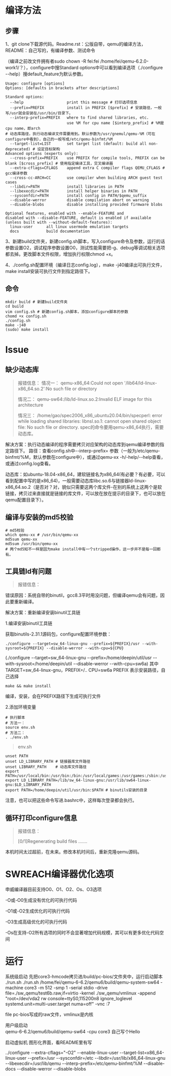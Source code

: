 # 编译方法

## 步骤

1、git clone下载源代码。Readme.rst：公版自带，qemu的编译方法，README：自己写的，有编译参数、测试命令

（编译之前改文件拥有者sudo chown -R fei:fei /home/fei/qemu-6.2.0-work1/？），configure中搜Standard options中可以看到编译选项（./configure --help）搜default_feature为默认参数。

```shell
Usage: configure [options]
Options: [defaults in brackets after descriptions]

Standard options:
  --help                   print this message # 打印选项信息
  --prefix=PREFIX          install in PREFIX [$prefix] # 安装路径，一般写/usr就会安装在/usr/bin/目录下。
  --interp-prefix=PREFIX   where to find shared libraries, etc.
                           use %M for cpu name [$interp_prefix] # %M是cpu name，即arch
# 动态库路径，执行动态编译文件需要用到。默认参数为/usr/gnemul/qemu-%M（可在configure中看到），自己的一般写成/etc/qemu-binfmt/%M
  --target-list=LIST       set target list (default: build all non-deprecated) # 设定目标架构
Advanced options (experts only):
  --cross-prefix=PREFIX    use PREFIX for compile tools, PREFIX can be blank [$cross_prefix] # 使用指定编译工具，交叉编译器
  --extra-cflags=CFLAGS    append extra C compiler flags QEMU_CFLAGS # gcc编译参数
  --cross-cc-ARCH=CC       use compiler when building ARCH guest test cases
  --libdir=PATH            install libraries in PATH
  --libexecdir=PATH        install helper binaries in PATH
  --sysconfdir=PATH        install config in PATH/$qemu_suffix
  --disable-werror         disable compilation abort on warning
  --disable-blobs          disable installing provided firmware blobs

Optional features, enabled with --enable-FEATURE and
disabled with --disable-FEATURE, default is enabled if available
(unless built with --without-default-features):
  linux-user      all linux usermode emulation targets
  docs            build documentation
```

3、新建build文件夹，新建config.sh脚本，写入configure命令及参数，运行的话参数设置O2，调试程序参数设置O0，测试性能需要把-g、debug等调试相关选项都去掉。更改脚本文件权限，增加执行权限chmod +x。

4、./config.sh配置环境（编译日志config.log），make -j40编译出可执行文件，make install安装可执行文件到指定路径下。

## 命令

```shell
mkdir build # 新建build文件夹
cd build
vim config.sh # 新建config.sh脚本，添加configure脚本的参数
chomd +x config.sh
./config.sh
make -j40
(sudo) make install
```

# Issue

## 缺少动态库

> 报错信息：
> 情况一：
> qemu-x86_64:Could not open '/lib64/ld-linux-x86_64.so.2':No such file or directory
> 
> 情况二：
> qemu-sw64:/lib/ld-linux.so.2:Invalid ELF image for this architecture
> 
> 情况三：
> /home/gao/spec2006_x86_ubuntu20.04/bin/specperl: error while loading shared libraries: libnsl.so.1: cannot open shared object file: No such file or directory.
> spec的命令要用qemu-x86_64执行，需要动态库。

解决方案：执行动态编译的程序需要拷贝对应架构的动态库到qemu编译参数的指定路径下。
路径：查看config.sh中--interp-prefix= 参数（一般为/etc/qemu-binfmt/%M，默认参数在configure中），或通过qemu-xx -h/-help/--help查看，或通过config.log查看。

动态库：如ubuntu-18.04-x86_64，建软链接名为x86_64(有必要？有必要，可以看到配置中写的是x86_64)，一般需要动态库libc.so.6与链接器ld-linux-x86_64.so.2（是否对？对，貌似只需要这两个库文件-在别的系统上这两个是软链接，拷贝过来直接就是链接的库文件，可以放在放在提示的目录下，也可以放在qemu配置目录下）。

## 编译与安装的md5校验

```shell
# md5校验
which qemu-xx # /usr/bin/qemu-xx
md5sum qemu-xx
md5sum /usr/bin/qemu-xx
# 两个md5知不一样是因为make install中有一个stripped操作，这一步并不是每一回都有。
```

## 工具链ld有问题

> 报错信息：

错误原因：系统自带的binutil，gcc8.3平时用没问题，但编译qemu会有问题，因此要重新编译。

解决方案：重新编译安装binutil工具链

1.编译安装binutil工具链

获取binutils-2.31.1源码包，configure配置环境参数：

```shell
./configure --target=sw_64-linux-gnu --prefix=${PREFIX}/usr --with-sysroot=${PREFIX} --disable-werror --with-cpu=${CPU}
```

(./configure --target=sw_64-linux-gnu --prefix=/home/deepin/util/usr --with-sysroot=/home/deepin/util --disable-werror --with-cpu=sw6a)
其中TARGET=sw_64-linux-gnu，PREFIX=/.. CPU=sw6a
PREFIX 表示安装路径，自己选择

```shell
make && make install 
```

编译，安装，会在PREFIX路径下生成可执行文件

2.添加环境变量

```shell
# 执行脚本
# 方法一：
source env.sh   
# 方法二：
. ./env.sh
```

> env.sh

```shell
unset PATH
unset LD_LIBRARY_PATH # 链接器库文件路径
unset LIBRARY_PATH    # 动态库文件路径
export PATH=/usr/local/bin:/usr/bin:/bin:/usr/local/games:/usr/games:/sbin:/usr/sbin
export LD_LIBRARY_PATH=/lib/sw_64-linux-gnu:/usr/lib/sw64-linux-gnu:$LD_LIBRARY_PATH
export PATH=/home/deepin/util/usr/bin:$PATH # binutils安装的目录
```

注意，也可以把这些命令写进.bashrc中，这样每次登录都会执行。

## 循环打印configure信息

> 报错信息：
> 
> [0/1]Regenerating build files
> .......

本机时间太过超前，在未来。修改本机时间后，重新克隆qemu源码。

# SWREACH编译器优化选项

申威编译器目前支持O0、O1、O2、Os、O3选项

-O或-O0生成没有优化的可执行代码

-O1或-O2生成优化的可执行代码

-O3生成高级优化的可执行代码

-Os在支持-O2所有选项的同时不会显著增加代码规模，其可以有更多优化代码空间

# 运行

系统级启动 先把core3-hmcode拷贝进/build/pc-bios/文件夹中，运行启动脚本 ./run.sh
 ./run.sh
/home/fei/qemu-6-6.2/qemu6/build/qemu-system-sw64 -machine core3 -m 512 -smp 1 -serial stdio -drive file=./sw_qemu/test6b.raw,if=virtio -kernel ./sw_qemu/vmlinux -append "root=/dev/vda2 rw console=ttyS0,115200n8 ignore_loglevel systemd.unit=multi-user.target numa=off" -vnc :7

file pc-bios写成的raw文件，vmlinux是内核

用户级启动  
qemu-6-6.2/qemu6/build/qemu-sw64 -cpu core3 自己写个Hello

启动虚拟机
图形化界面，看README里有写


../configure --extra-cflags="-O2" --enable-linux-user --target-list=x86_64-linux-user --prefix=/usr --sysconfdir=/etc --libdir=/usr/lib/x86_64-linux-gnu --libexecdir=/usr/lib/qemu --interp-prefix=/etc/qemu-binfmt/%M --disable-docs --disable-werror --disable-blobs
